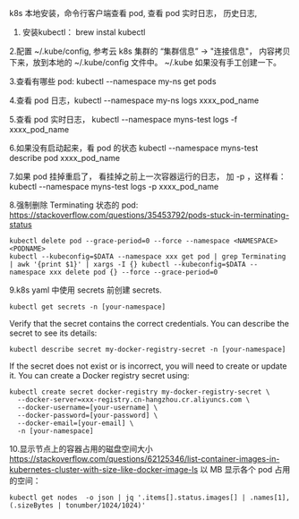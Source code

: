 k8s 本地安装，命令行客户端查看 pod, 查看 pod 实时日志， 历史日志, 

1. 安装kubectl： brew instal kubectl

2.配置 ~/.kube/config, 参考云 k8s 集群的 “集群信息” -> "连接信息"， 内容拷贝下来，放到本地的  ~/.kube/config 文件中。 ~/.kube 如果没有手工创建一下。

3.查看有哪些 pod: kubectl --namespace my-ns get pods

4.查看 pod 日志，kubectl --namespace my-ns logs xxxx_pod_name

5.查看 pod 实时日志， kubectl --namespace myns-test logs -f xxxx_pod_name

6.如果没有启动起来，看 pod 的状态   kubectl --namespace myns-test describe pod xxxx_pod_name

7.如果 pod 挂掉重启了， 看挂掉之前上一次容器运行的日志， 加 -p ，这样看： kubectl --namespace myns-test logs -p xxxx_pod_name

8.强制删除 Terminating 状态的 pod:  https://stackoverflow.com/questions/35453792/pods-stuck-in-terminating-status
```
kubectl delete pod --grace-period=0 --force --namespace <NAMESPACE> <PODNAME>
kubectl --kubeconfig=$DATA --namespace xxx get pod | grep Terminating | awk '{print $1}' | xargs -I {} kubectl --kubeconfig=$DATA --namespace xxx delete pod {} --force --grace-period=0
```

9.k8s yaml 中使用 secrets 前创建 secrets.

``` kubectl get secrets -n [your-namespace] ```

Verify that the secret contains the correct credentials. You can describe the secret to see its details:

``` kubectl describe secret my-docker-registry-secret -n [your-namespace] ```

If the secret does not exist or is incorrect, you will need to create or update it. You can create a Docker registry secret using:
```
kubectl create secret docker-registry my-docker-registry-secret \
  --docker-server=xxx-registry.cn-hangzhou.cr.aliyuncs.com \
  --docker-username=[your-username] \
  --docker-password=[your-password] \
  --docker-email=[your-email] \
  -n [your-namespace]
```

10.显示节点上的容器占用的磁盘空间大小
https://stackoverflow.com/questions/62125346/list-container-images-in-kubernetes-cluster-with-size-like-docker-image-ls
以 MB 显示各个 pod 占用的空间：
```
kubectl get nodes  -o json | jq '.items[].status.images[] | .names[1], (.sizeBytes | tonumber/1024/1024)'
```
